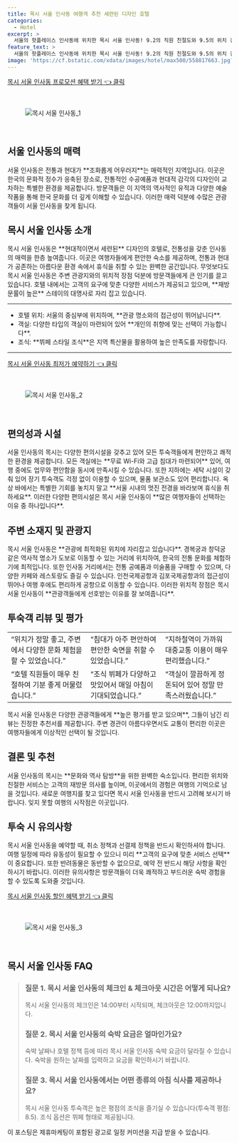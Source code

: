 ```yaml
---
title: 목시 서울 인사동 여행객 추천 세련된 디자인 호텔
categories:
  - Hotel
excerpt: >
  서울의 핫플레이스 인사동에 위치한 목시 서울 인사동! 9.2의 직원 친절도와 9.5의 위치 점수로 여행자들의 사랑을 받고 있습니다. 편안한 객실과 무료 조식 멋진 옥상 바까지! 클릭해서 이 매력적인 숙소를 발견해보세요!
feature_text: >
  서울의 핫플레이스 인사동에 위치한 목시 서울 인사동! 9.2의 직원 친절도와 9.5의 위치 점수로 여행자들의 사랑을 받고 있습니다. 편안한 객실과 무료 조식 멋진 옥상 바까지! 클릭해서 이 매력적인 숙소를 발견해보세요!
image: 'https://cf.bstatic.com/xdata/images/hotel/max500/558817663.jpg?k=670afa4d21f2e4c19cd59962fb2c61da295e1a93e68fb7fa598d3ee12edec777&o=&hp=1'
---
```


<p><a class="modoo-button" href="https://tinyurl.com/2dpq4noh" rel="nofollow noopener">목시 서울 인사동 프로모션 혜택 받기 👈 클릭</a></p><br/>
<figure class="image"><img alt="목시 서울 인사동_1" src="https://cf.bstatic.com/xdata/images/hotel/max1024x768/490723633.jpg?k=9d7e877218008e49a731ee9ee1d964008992b2285fb47285a8e943c23323026e&amp;o=&amp;hp=1"/></figure><br/>

<h2 id="서울_인사동의_매력">서울 인사동의 매력</h2>
<p>서울 인사동은 전통과 현대가 **조화롭게 어우러지**는 매력적인 지역입니다. 이곳은 한국의 문화적 정수가 응축된 장소로, 전통적인 수공예품과 현대적 감각의 디자인이 교차하는 특별한 환경을 제공합니다. 방문객들은 이 지역의 역사적인 유적과 다양한 예술 작품을 통해 한국 문화를 더 깊게 이해할 수 있습니다. 이러한 매력 덕분에 수많은 관광객들이 서울 인사동을 찾게 됩니다.</p>
<h2 id="목시_서울_인사동_소개">목시 서울 인사동 소개</h2>
<p>목시 서울 인사동은 **현대적이면서 세련된** 디자인의 호텔로, 전통성을 갖춘 인사동의 매력을 한층 높여줍니다. 이곳은 여행자들에게 편안한 숙소를 제공하며, 전통과 현대가 공존하는 아름다운 환경 속에서 휴식을 취할 수 있는 완벽한 공간입니다. 무엇보다도 목시 서울 인사동은 주변 관광지와의 위치적 장점 덕분에 방문객들에게 큰 인기를 끌고 있습니다. 호텔 내에서는 고객의 요구에 맞춘 다양한 서비스가 제공되고 있으며, **재방문률이 높은** 스테이의 대명사로 자리 잡고 있습니다.</p>
<hr/>
<ul>
<li>호텔 위치: 서울의 중심부에 위치하며, **관광 명소와의 접근성이 뛰어납니다**.</li>
<li>객실: 다양한 타입의 객실이 마련되어 있어 **개인의 취향에 맞는 선택이 가능합니다**.</li>
<li>조식: **뷔페 스타일 조식**은 지역 특산물을 활용하여 높은 만족도를 자랑합니다.</li>
</ul>
<hr/>
<p><a class="modoo-button" href="https://tinyurl.com/2dpq4noh" rel="nofollow noopener">목시 서울 인사동 최저가 예약하기 👈 클릭</a></p><br/>
<figure class="image"><img alt="목시 서울 인사동_2" src="https://cf.bstatic.com/xdata/images/hotel/max500/558817663.jpg?k=670afa4d21f2e4c19cd59962fb2c61da295e1a93e68fb7fa598d3ee12edec777&amp;o=&amp;hp=1"/></figure><br/>
<h2 id="편의성과_시설">편의성과 시설</h2>
<p>서울 인사동의 목시는 다양한 편의시설을 갖추고 있어 모든 투숙객들에게 편안하고 쾌적한 환경을 제공합니다. 모든 객실에는 **무료 Wi-Fi와 고급 침대가 마련되어** 있어, 여행 중에도 업무와 편안함을 동시에 만족시킬 수 있습니다. 또한 지하에는 세탁 시설이 갖춰 있어 장기 투숙객도 걱정 없이 이용할 수 있으며, 물품 보관소도 있어 편리합니다. 옥상 바에서는 특별한 기회를 놓치지 말고 **서울 시내의 멋진 전경을 바라보며 휴식을 취하세요**. 이러한 다양한 편의시설은 목시 서울 인사동이 **많은 여행자들이 선택하는 이유 중 하나입니다**.</p>
<h2 id="주변_소재지_및_관광지">주변 소재지 및 관광지</h2>
<p>목시 서울 인사동은 **관광에 최적화된 위치에 자리잡고 있습니다**. 경복궁과 창덕궁 같은 역사적 명소가 도보로 이동할 수 있는 거리에 위치하여, 한국의 전통 문화를 체험하기에 최적입니다. 또한 인사동 거리에서는 전통 공예품과 미술품을 구매할 수 있으며, 다양한 카페와 레스토랑도 즐길 수 있습니다. 인천국제공항과 김포국제공항과의 접근성이 뛰어나 여행 후에도 편리하게 공항으로 이동할 수 있습니다. 이러한 위치적 장점은 목시 서울 인사동이 **관광객들에게 선호받는 이유를 잘 보여줍니다**.</p>
<h2 id="투숙객_리뷰_및_평가">투숙객 리뷰 및 평가</h2>
<table>
<tr>
<td>“위치가 정말 좋고, 주변에서 다양한 문화 체험을 할 수 있었습니다.”</td>
<td>“침대가 아주 편안하여 편안한 숙면을 취할 수 있었습니다.”</td>
<td>“지하철역이 가까워 대중교통 이용이 매우 편리했습니다.”</td>
</tr>
<tr>
<td>“호텔 직원들이 매우 친절하여 기분 좋게 머물렀습니다.”</td>
<td>“조식 뷔페가 다양하고 맛있어서 매일 아침이 기대되었습니다.”</td>
<td>“객실이 깔끔하게 정돈되어 있어 정말 만족스러웠습니다.”</td>
</tr>
</table>
<p>목시 서울 인사동은 다양한 관광객들에게 **높은 평가를 받고 있으며**, 그들이 남긴 리뷰는 진정한 추천서를 제공합니다. 주변 경관이 아름다우면서도 교통이 편리한 이곳은 여행자들에게 이상적인 선택이 될 것입니다.</p>
<h2 id="결론_및_추천">결론 및 추천</h2>
<p>서울 인사동의 목시는 **문화와 역사 탐방**을 위한 완벽한 숙소입니다. 편리한 위치와 친절한 서비스는 고객의 재방문 의사를 높이며, 이곳에서의 경험은 여행의 기억으로 남을 것입니다. 새로운 여행지를 찾고 있다면 목시 서울 인사동을 반드시 고려해 보시기 바랍니다. 잊지 못할 여행의 시작점은 이곳입니다.</p>
<h2 id="투숙_시_유의사항">투숙 시 유의사항</h2>
<p>목시 서울 인사동을 예약할 때, 취소 정책과 선결제 정책을 반드시 확인하셔야 합니다. 여행 일정에 따라 유동성이 필요할 수 있으니 미리 **고객의 요구에 맞춘 서비스 선택**이 중요합니다. 또한 반려동물은 동반할 수 없으므로, 예약 전 반드시 해당 사항을 확인하시기 바랍니다. 이러한 유의사항은 방문객들이 더욱 쾌적하고 부드러운 숙박 경험을 할 수 있도록 도와줄 것입니다.</p>

<p><a class="modoo-button" href="https://tinyurl.com/2dpq4noh" rel="nofollow noopener">목시 서울 인사동 할인 혜택 받기 👈 클릭</a></p><br>

<figure class="image"><img src="https://cf.bstatic.com/xdata/images/hotel/max500/512245028.jpg?k=af4d11b3dd553a459d89d8f71f4f33a72c134dbdc8d7480485ddd0ea09bb1353&o=&hp=1" alt="목시 서울 인사동_3"></figure><br>
<h2 id="목시 서울 인사동_FAQ">목시 서울 인사동 FAQ</h2>
<div itemscope="" itemtype="https://schema.org/FAQPage"> 
<blockquote> 
<div itemscope="" itemprop="mainEntity" itemtype="https://schema.org/Question"> 
<h3 id="질문_1" itemprop="name">질문 1. 목시 서울 인사동의 체크인 & 체크아웃 시간은 어떻게 되나요?</h3> 
<div itemscope="" itemprop="acceptedAnswer" itemtype="https://schema.org/Answer"> 
<span itemprop="text"> 
<p>목시 서울 인사동의 체크인은 14:00부터 시작되며, 체크아웃은 12:00까지입니다.</p> 
</span> 
</div> 
</div> 

<div itemscope="" itemprop="mainEntity" itemtype="https://schema.org/Question"> 
<h3 id="질문_2" itemprop="name">질문 2. 목시 서울 인사동의 숙박 요금은 얼마인가요?</h3> 
<div itemscope="" itemprop="acceptedAnswer" itemtype="https://schema.org/Answer"> 
<span itemprop="text"> 
<p>숙박 날짜나 호텔 정책 등에 따라 목시 서울 인사동 숙박 요금이 달라질 수 있습니다. 숙박을 원하는 날짜를 입력하고 요금을 확인하시기 바랍니다.</p> 
</span> 
</div> 
</div> 

<div itemscope="" itemprop="mainEntity" itemtype="https://schema.org/Question"> 
<h3 id="질문_3" itemprop="name">질문 3. 목시 서울 인사동에서는 어떤 종류의 아침 식사를 제공하나요?</h3> 
<div itemscope="" itemprop="acceptedAnswer" itemtype="https://schema.org/Answer"> 
<span itemprop="text"> 
<p>목시 서울 인사동 투숙객은 높은 평점의 조식을 즐기실 수 있습니다(투숙객 평점: 8.5). 조식 옵션은 뷔페 형태로 제공됩니다.</p> 
</span> 
</div> 
</div> 
</blockquote> 
</div> <p>이 포스팅은 제휴마케팅이 포함된 광고로 일정 커미션을 지급 받을 수 있습니다.</p>

